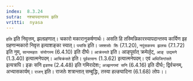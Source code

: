 ```yaml
---
index:  8.3.24
sutra:  नश्चापदान्तस्य झलि
vritti:  nyasa
---
```


`हलि` इति निवृत्तम्, झल्ग्रहणात्। चकारो मकारानुकर्षणार्थः। असति हि तस्मिन्निकारस्यापदान्तस्य कार्यिण इह ग्रहणान्मकारो निवृत्त इत्याशङ्का स्यात्। `पयांसि` इति। `जश्शसोः शिः` (7.1.20), `नपुंसकस्य झलचः` (7.1.72) इति नुम्, `सान्तमहतः संयोगस्य` (6.4.10) इति दीर्घः। `आक्रंस्यते` इति। आङ्पूर्वात् क्रमेर्लृट्, `आङ् उद्यमने` (1.3.40) इत्यात्मनेपदम्। `आचिक्रंसते` इति। `पूर्ववत्सनः` (1.3.62) इत्यात्मनेपदम्। एवं `अथिजिगांसते` इत्यत्रापि। इङः सनि `इङश्च` (2.4.48) इति गमिरादेशः; `अज्झनगमां सनि` (6.4.16) इति दीर्घः; द्विर्वचनम्, अभ्यासकार्यम्।
`राजन्` इति। राजतेः शत्रान्तात् सम्बुद्धिः, तस्या हल्ङ्यादिना (6.1.68) लोपः।।


